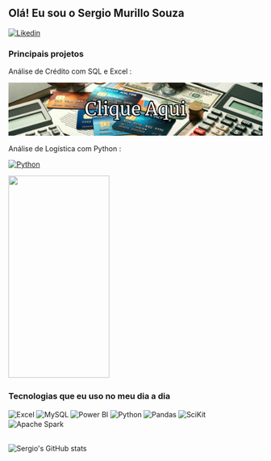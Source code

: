 ## Olá! Eu sou o Sergio Murillo Souza

[![Likedin](https://img.shields.io/badge/LinkedIn-0077B5?style=for-the-badge&logo=linkedin&logoColor=white)](https://www.linkedin.com/in/sergioalmeidas/)

### Principais projetos

Análise de Crédito com SQL e Excel : 

[![SQL](https://raw.githubusercontent.com/murillo-almeida/Suplys/main/Banner-SQL.png?token=GHSAT0AAAAAACTAA4P6LV524ZLEEC734GMMZTCCFXA)](https://www.kaggle.com/code/sergiomurilloalmeida/eda-e-analise-de-cr-dito-sergio-souza)

Análise de Logística com Python : 

[![Python](<img src="https://camo.githubusercontent.com/..." data-canonical-src="https://github.com/murillo-almeida/Suplys/blob/main/Loggi%20caminh%C3%A3ozinho.png?raw=true" width="200" height="400" />)](https://www.kaggle.com/code/sergiomurilloalmeida/relat-rio-covid-19-em-2021)

<img src="https://camo.githubusercontent.com/..." data-canonical-src="https://gyazo.com/eb5c5741b6a9a16c692170a41a49c858.png" width="200" height="400" />



### Tecnologias que eu uso no meu dia a dia

<div style="display: inline_block">
  <img align="center" alt="Excel" src="https://img.shields.io/badge/Microsoft_Excel-217346?style=for-the-badge&logo=microsoft-excel&logoColor=white" />
  <img align="center" alt="MySQL" src="https://img.shields.io/badge/MySQL-005C84?style=for-the-badge&logo=mysql&logoColor=white" />
  <img align="center" alt="Power BI" src="https://img.shields.io/badge/PowerBI-F2C811?style=for-the-badge&logo=Power%20BI&logoColor=white" />
  <img align="center" alt="Python" src="https://img.shields.io/badge/Python-FFD43B?style=for-the-badge&logo=python&logoColor=blue" />
  <img align="center" alt="Pandas" src="https://img.shields.io/badge/Pandas-2C2D72?style=for-the-badge&logo=pandas&logoColor=white" />
  <img align="center" alt="SciKit" src="https://img.shields.io/badge/scikit_learn-F7931E?style=for-the-badge&logo=scikit-learn&logoColor=white" />
  <img align="center" alt="Apache Spark" src="https://img.shields.io/badge/Apache_Spark-FFFFFF?style=for-the-badge&logo=apachespark&logoColor=#E35A16" />
</div><br/>

![Sergio's GitHub stats](https://github-readme-stats.vercel.app/api?username=murillo-almeida&show_icons=true&theme=dark)
